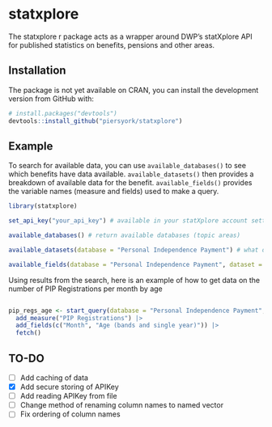 
<!-- README.md is generated from README.Rmd. Please edit that file -->

# statxplore

<!-- badges: start -->
<!-- badges: end -->

The statxplore r package acts as a wrapper around DWP’s statXplore API
for published statistics on benefits, pensions and other areas.

## Installation

The package is not yet available on CRAN, you can install the
development version from GitHub with:

``` r
# install.packages("devtools")
devtools::install_github("piersyork/statxplore")
```

## Example

To search for available data, you can use `available_databases()` to see
which benefits have data available. `available_datasets()` then provides
a breakdown of available data for the benefit. `available_fields()`
provides the variable names (measure and fields) used to make a query.

``` r
library(statxplore)

set_api_key("your_api_key") # available in your statXplore account settings

available_databases() # return available databases (topic areas) 

available_datasets(database = "Personal Independence Payment") # what datasets are available for the database

available_fields(database = "Personal Independence Payment", dataset = "PIP Registrations") # what are the avilable measure and fileds
```

Using results from the search, here is an example of how to get data on
the number of PIP Registrations per month by age

``` r

pip_regs_age <- start_query(database = "Personal Independence Payment", dataset = "PIP Registrations") |>
  add_measure("PIP Registrations") |>
  add_fields(c("Month", "Age (bands and single year)")) |>
  fetch()
```

## TO-DO

-   [ ] Add caching of data
-   [x] Add secure storing of APIKey
-   [ ] Add reading APIKey from file
-   [ ] Change method of renaming column names to named vector
-   [ ] Fix ordering of column names
